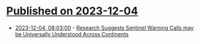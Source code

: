 # [Published on 2023-12-04](index.md)

* [2023-12-04, 08:03:00](https://soylentnews.org/article.pl?sid=23/12/03/0027202&from=rss) - [Research Suggests Sentinel Warning Calls may be Universally Understood Across Continents](https://soylentnews.org/article.pl?sid=23/12/03/0027202&from=rss)
